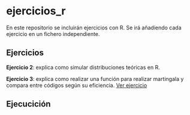 # ejercicios_r
En este repositorio se incluirán ejercicios con R. Se irá añadiendo cada ejercicio en un fichero independiente.

## Ejercicios

**Ejercicio 2**: explica como simular distribuciones teóricas en R.

**Ejercicio 3**: explica como realizar una función para realizar martingala y compara entre códigos según su eficiencia. [Ver ejercicio](ejercicio3/README_ejercicio3.md)

## Ejecucición


